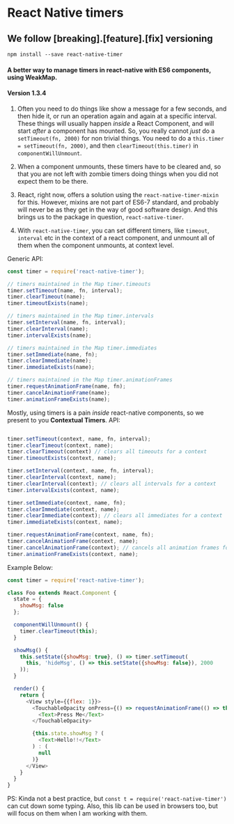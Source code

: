# React Native timers
## We follow [breaking].[feature].[fix] versioning

`npm install --save react-native-timer`

#### A better way to manage timers in react-native with ES6 components, using __WeakMap__.
#### Version 1.3.4

1. Often you need to do things like show a message for a few seconds, and then hide it, or run an operation again and again at a specific interval. These things will usually happen *inside* a React Component, and will start *after* a component has mounted. So, you really cannot *just* do a `setTimeout(fn, 2000)` for non trivial things. You need to do a `this.timer = setTimeout(fn, 2000)`, and then `clearTimeout(this.timer)` in `componentWillUnmount`.

2. When a component unmounts, these timers have to be cleared and, so that you are not left with zombie timers doing things when you did not expect them to be there.

3. React, right now, offers a solution using the `react-native-timer-mixin` for this. However, mixins are not part of ES6-7 standard, and probably will never be as they get in the way of good software design. And this brings us to the package in question, `react-native-timer`.

4. With `react-native-timer`, you can set different timers, like `timeout`, `interval` etc in the context of a react component, and unmount all of them when the component unmounts, at context level.

Generic API:

```js
const timer = require('react-native-timer');

// timers maintained in the Map timer.timeouts
timer.setTimeout(name, fn, interval);
timer.clearTimeout(name);
timer.timeoutExists(name);

// timers maintained in the Map timer.intervals
timer.setInterval(name, fn, interval);
timer.clearInterval(name);
timer.intervalExists(name);

// timers maintained in the Map timer.immediates
timer.setImmediate(name, fn);
timer.clearImmediate(name);
timer.immediateExists(name);

// timers maintained in the Map timer.animationFrames
timer.requestAnimationFrame(name, fn);
timer.cancelAnimationFrame(name);
timer.animationFrameExists(name);

```

Mostly, using timers is a pain *inside* react-native components, so we present to you
__Contextual Timers__. API:
```js

timer.setTimeout(context, name, fn, interval);
timer.clearTimeout(context, name);
timer.clearTimeout(context) // clears all timeouts for a context
timer.timeoutExists(context, name);

timer.setInterval(context, name, fn, interval);
timer.clearInterval(context, name);
timer.clearInterval(context); // clears all intervals for a context
timer.intervalExists(context, name);

timer.setImmediate(context, name, fn);
timer.clearImmediate(context, name);
timer.clearImmediate(context); // clears all immediates for a context
timer.immediateExists(context, name);

timer.requestAnimationFrame(context, name, fn);
timer.cancelAnimationFrame(context, name);
timer.cancelAnimationFrame(context); // cancels all animation frames for a context
timer.animationFrameExists(context, name);


```

Example Below:

```js
const timer = require('react-native-timer');

class Foo extends React.Component {
  state = {
    showMsg: false
  };

  componentWillUnmount() {
    timer.clearTimeout(this);
  }

  showMsg() {
    this.setState({showMsg: true}, () => timer.setTimeout(
      this, 'hideMsg', () => this.setState({showMsg: false}), 2000
    ));
  }

  render() {
    return {
      <View style={{flex: 1}}>
        <TouchableOpacity onPress={() => requestAnimationFrame(() => this.showMsg())}>
          <Text>Press Me</Text>
        </TouchableOpacity>

        {this.state.showMsg ? (
          <Text>Hello!!</Text>
        ) : (
          null
        )}
      </View>
    }
  }
}


```

PS: Kinda not a best practice, but `const t = require('react-native-timer')` can cut down some typing.
Also, this lib can be used in browsers too, but will focus on them when I am working with them.
